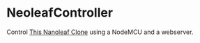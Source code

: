 # NeoleafController

Control [This Nanoleaf Clone](https://www.thingiverse.com/thing:3230905) using a NodeMCU and a webserver.
